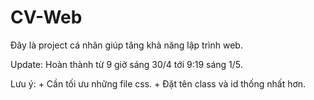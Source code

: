 # CV-Web

Đây là project cá nhân giúp tăng khả năng lập trình web.

Update: Hoàn thành từ 9 giờ sáng 30/4 tới 9:19 sáng 1/5.

Lưu ý: 
    + Cần tối ưu những file css.
    + Đặt tên class và id thống nhất hơn.
